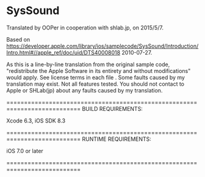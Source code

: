 # SysSound

Translated by OOPer in cooperation with shlab.jp, on 2015/5/7.

Based on
<https://developer.apple.com/library/ios/samplecode/SysSound/Introduction/Intro.html#//apple_ref/doc/uid/DTS40008018>
2010-07-27.

As this is a line-by-line translation from the original sample code, "redistribute the Apple Software in its entirety and without modifications" would apply. See license terms in each file .
Some faults caused by my translation may exist. Not all features tested.
You should not contact to Apple or SHLab(jp) about any faults caused by my translation.

===========================================================================
BUILD REQUIREMENTS:

Xcode 6.3, iOS SDK 8.3

===========================================================================
RUNTIME REQUIREMENTS:

iOS 7.0 or later

===========================================================================
